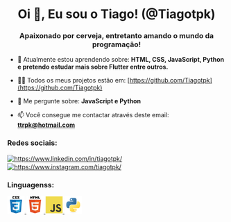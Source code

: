 <!---
Tiagotpk/Tiagotpk is a ✨ special ✨ repository because its `README.md` (this file) appears on your GitHub profile.
You can click the Preview link to take a look at your changes.
--->
<h1 align="center">Oi 👋, Eu sou o Tiago! (@Tiagotpk)</h1>
<h3 align="center">Apaixonado por cerveja, entretanto amando o mundo da programação!</h3>

- 🌱 Atualmente estou aprendendo sobre: **HTML, CSS, JavaScript, Python e pretendo estudar mais sobre Flutter entre outros.**

- 👨‍💻 Todos os meus projetos estão em: [https://github.com/Tiagotpk](https://github.com/Tiagotpk)

- 💬 Me pergunte sobre: **JavaScript e Python**

- 📫 Você consegue me contactar através deste email: **ttrpk@hotmail.com**

<h3 align="left">Redes sociais:</h3>
<p align="left">
<a href="https://linkedin.com/in/tiagotpk/" target="blank"><img align="center" src="https://raw.githubusercontent.com/rahuldkjain/github-profile-readme-generator/master/src/images/icons/Social/linked-in-alt.svg" alt="https://www.linkedin.com/in/tiagotpk/" height="30" width="40" /></a>
<a href="https://instagram.com/tiagotpk/" target="blank"><img align="center" src="https://raw.githubusercontent.com/rahuldkjain/github-profile-readme-generator/master/src/images/icons/Social/instagram.svg" alt="https://www.instagram.com/tiagotpk/" height="30" width="40" /></a>
</p>

<h3 align="left">Linguagenss:</h3>
<p align="left"> <a href="https://www.w3schools.com/css/" target="_blank" rel="noreferrer"> <img src="https://raw.githubusercontent.com/devicons/devicon/master/icons/css3/css3-original-wordmark.svg" alt="css3" width="40" height="40"/> </a> <a href="https://www.w3.org/html/" target="_blank" rel="noreferrer"> <img src="https://raw.githubusercontent.com/devicons/devicon/master/icons/html5/html5-original-wordmark.svg" alt="html5" width="40" height="40"/> </a> <a href="https://developer.mozilla.org/en-US/docs/Web/JavaScript" target="_blank" rel="noreferrer"> <img src="https://raw.githubusercontent.com/devicons/devicon/master/icons/javascript/javascript-original.svg" alt="javascript" width="40" height="40"/> </a> <a href="https://www.python.org" target="_blank" rel="noreferrer"> <img src="https://raw.githubusercontent.com/devicons/devicon/master/icons/python/python-original.svg" alt="python" width="40" height="40"/> </a> </p>
